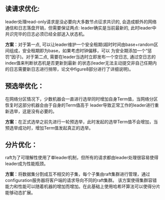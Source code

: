 ## 读请求优化: 
leader处理read-only请求是没必要向大多数节点征求共识的, 会造成额外的网络通信和日志落盘开销，但需要保证两点: leader确实是当前最新的, 此时leader中共识完毕的日志必须已经全部送入状态机。

**方案**：对于第一点, 可以让leader维护一个安全租期(超时时间由base+random区间组成，安全租期即为base，如果考虑时钟偏移，可以 为安全期添加一个“惩罚”因子)。对于第二点, 需要在leader当选时立即发布一个空日志, 通过空日志的index值来判断状态机是否更新到最新 的状态(leader无法主动提交非自己任期内的日志需要新日志进行捎带，论文中figure8部分进行了详细说明)。   
## 预选举优化：
在网络分区情况下，少数机器会一直进行选举同时增加自身Term值，当网络分区恢复时这部分机器会由于自身的Term值高于 leader导致正常工作的leader进行重新选举，这是没有必要的。   

**方案**：在正式选举之前先进行一轮预选举，此时发起的选举Term值不会增加，当预选举成功时，增加Term值发起真正的选举。   
## 分片优化：
raft为了可理解性使用了单leader机制，但所有的请求都由leader处理很容易使得leader成为性能瓶颈。   

**方案**：将数据集分割成互不相交的子集，每个子集由raft集群进行管理，通过configuration服务器将客户端的请求导向不同的raft集群。 该方案使得集群容错能力和性能可以随着机器的增加而增加。在此基础上使用哈希环算法可以使得分片能够动态扩展。  
